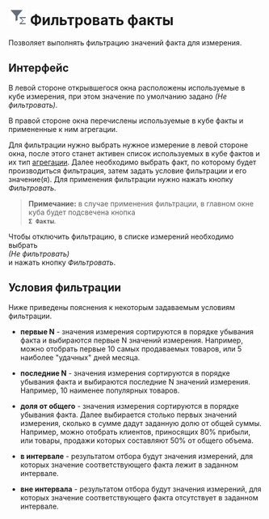 # ![Фильтровать факты](../../images/icons/cube/cases/case-filter_default.svg) Фильтровать факты

Позволяет выполнять фильтрацию значений факта для измерения.

## Интерфейс

В левой стороне открывшегося окна расположены используемые в кубе измерения, при этом значение по умолчанию задано *(Не фильтровать)*.

В правой стороне окна перечислены используемые в кубе факты и примененные к ним агрегации.

Для фильтрации нужно выбрать нужное измерение в левой стороне окна, после этого станет активен список используемых в кубе фактов и их тип [агрегации](../../processors/func/aggregation-functions.md). Далее необходимо выбрать факт, по которому будет производиться фильтрация, затем задать условие фильтрации и его значение(я). Для применения фильтрации нужно нажать кнопку *Фильтровать*.

> **Примечание:** в случае применения фильтрации, в главном окне куба будет подсвечена кнопка    
**`Σ Факты`**.

Чтобы отключить фильтрацию, в списке измерений необходимо выбрать     
*(Не фильтровать)*     
 и нажать кнопку *Фильтровать*.
 
 ## Условия фильтрации

Ниже приведены пояснения к некоторым задаваемым условиям фильтрации.

* **первые N** - значения измерения сортируются в порядке убывания факта и выбираются первые N значений измерения. Например, можно отобрать первые 10 самых продаваемых товаров, или 5 наиболее "удачных" дней месяца.

* **последние N** - значения измерения сортируются в порядке убывания факта и выбираются последние N значений измерения. Например, 10 наименее популярных товаров.
* **доля от общего** - значения измерения сортируются в порядке убывания факта. Далее выбирается столько первых значений измерения, сколько в сумме дадут заданную долю от общей суммы. Например, можно отобрать клиентов, приносящих 80% прибыли, или товары, продажи которых составляют 50% от общего объема.

* **в интервале** - результатом отбора будут значения измерений, для которых значение соответствующего факта лежит в заданном интервале.

* **вне интервала** - результатом отбора будут значения измерений, для которых значение соответствующего факта отсутствует в заданном интервале.